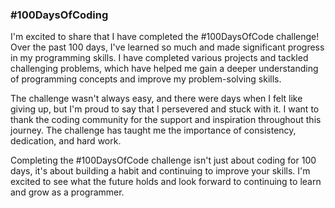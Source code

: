 ### #100DaysOfCoding
I'm excited to share that I have completed the #100DaysOfCode challenge! Over the past 100 days, I've learned so much and made significant progress in my programming skills. I have completed various projects and tackled challenging problems, which have helped me gain a deeper understanding of programming concepts and improve my problem-solving skills.

The challenge wasn't always easy, and there were days when I felt like giving up, but I'm proud to say that I persevered and stuck with it. I want to thank the coding community for the support and inspiration throughout this journey. The challenge has taught me the importance of consistency, dedication, and hard work.

Completing the #100DaysOfCode challenge isn't just about coding for 100 days, it's about building a habit and continuing to improve your skills. I'm excited to see what the future holds and look forward to continuing to learn and grow as a programmer. 
